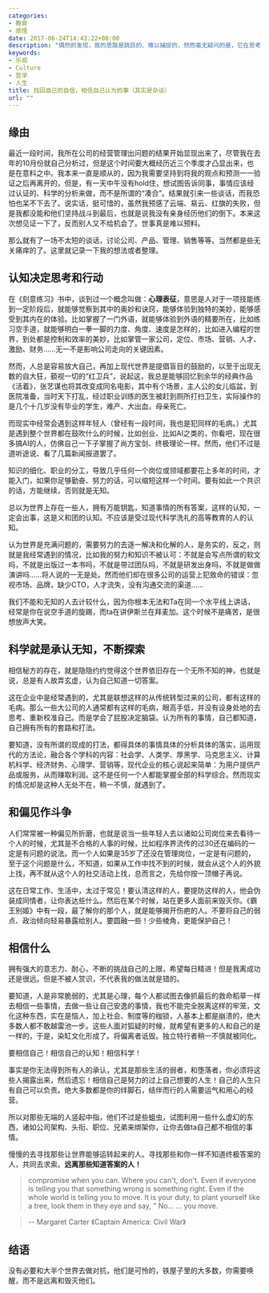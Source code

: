 ```yaml
---
categories:
- 教育
- 感悟
date: 2017-06-24T14:43:22+08:00
description: "偶然的发现，我的思路是跳跃的、难以捕捉的，然而毫无疑问的是，它在思考！在努力的根据外界来作出自己的决策、判断等过程。脑子里经常会盘旋着对这个世界、社会的认知，可惜大多数的时候是没有有意识的记录下来的。当能够找到投机的人，一起讨论时候，还算幸运，但是大多数时候，是没有这样的机会的。是该去记录下来，写出点什么来。练习，然后提高自己的水平。"
keywords:
- 乐观
- Culture
- 哲学
- 人生
title: 找回自己的自信，相信自己认为的事（其实是杂谈）
url: ""
---
```


## 缘由

最近一段时间，我所在公司的经营管理出问题的结果开始显现出来了，尽管我在去年的10月份就自己分析过，但是这个时间要大概经历近三个季度才凸显出来，也是在意料之中。我本来一直是顺从的，因为我需要坚持到将我的观点和预测一一验证之后再离开的，但是，有一天中午没有hold住，想试图告诉同事，事情应该经过认证的、科学的分析来做，而不是所谓的“凑合”。结果就引来一些谈话，而我恐怕也呆不下去了。说实话，挺可惜的，虽然我预感了云端、易云、红旗的失败，但是我都没能和他们坚持战斗到最后，也就是说我没有亲身经历他们的倒下。本来这次想见证一下了，反而别人又不给机会了。世事真是难以预料。

那么就有了一场不太短的谈话，讨论公司、产品、管理、销售等等。当然都是些无关痛痒的了。这里就记录一下我的想法或者整理。

## 认知决定思考和行动

在《刻意练习》书中，谈到过一个概念叫做：**心理表征**，意思是人对于一项技能练到一定阶段后，就能够觉察到其中的奥妙和诀窍，能够体验到独特的美妙，能够感受到其内在的体验。比如掌握了一门外语，就能够体验到外语的精要所在，比如练习空手道，就能够明白一拳一脚的力度、角度、速度是怎样的，比如进入编程的世界，到处都是控制和效率的美妙，比如掌管一家公司，定位、市场、营销、人才、激励、财务......无一不是影响公司走向的关键因素。

然而，人总是容易放大自己，再加上现代世界是提倡盲目的鼓励的，以至于出现无数的自大狂，藐视一切的“红卫兵”，说起这，我总是能够回忆到余华的经典作品《活着》，张艺谋也将其改变成同名电影，其中有个场景，主人公的女儿临盆，到医院准备，当时天下打乱，经过职业训练的医生被赶到厕所打扫卫生，实际操作的是几个十几岁没有毕业的学生，难产、大出血，母亲死亡。

而现实中经常会遇到这样年轻人（曾经有一段时间，我也是犯同样的毛病。）尤其是遇到整个世界都在鼓吹什么的时候，比如创业、比如AI之类的，你看吧，现在很多搞AI的人，仿佛自己一下子掌握了尚方宝剑、终极理论一样。然而，他们不过是道听途说、看了几篇新闻报道罢了。

知识的细化、职业的分工，导致几乎任何一个岗位或领域都要花上多年的时间，才能入门，如果你足够勤奋、努力的话，可以缩短这样一个时间。要有如此一个共识的话，方能继续，否则就是无知。

总以为世界上存在一些人，拥有万能钥匙，知道事情的所有答案，这样的认知，一定会出事，这是义和团的认知。不应该是受过现代科学洗礼的高等教育的人的认知。

认为世界是充满问题的，需要努力的去逐一解决和化解的人，是务实的，反之，则就是我经常遇到的情况，比如我的努力和知识不被认可：不就是会写点所谓的软文吗，不就是出版过一本书吗，不就是带过团队吗，不就是研发出身吗，不就是做做演讲吗......将人说的一无是处。然而他们却在很多公司的运营上犯致命的错误：忽视市场、品牌，缺少CTO，人才流失，没有沟通交流的渠道......

我们不能和无知的人去计较什么，因为你根本无法和Ta在同一个水平线上讲话，经常是你在说空手道的旋踢，而ta在讲伊斯兰在拜麦加。这个时候不是痛苦，是很想放声大笑。

## 科学就是承认无知，不断探索

相信秘方的存在，就是隐隐约约觉得这个世界依旧存在一个无所不知的神，也就是说，总是有人故弄玄虚，认为自己知道一切答案。

这在企业中是经常遇到的，尤其是联想这样的从传统转型过来的公司，都有这样的毛病。那么一些大公司的人通常都有这样的毛病，眼高手低，并没有设身处地的去思考、重新校准自己。而是学会了屁股决定脑袋。认为所有的事情，自己都知道，自己拥有所有的套路和打法。

要知道，没有所谓的现成的打法，都得具体的事情具体的分析具体的落实，运用现代的方法论，融合各个学科的内容：社会学、人类学、厚黑学、马克思主义、计算机科学、经济财务、心理学、营销等，现代企业的核心说起来简单：为用户提供产品或服务，从而赚取利润。这不是任何一个人都能掌握全部的科学综合。然而现实的情况却是这种人无处不在，稍一不慎，就遇到了。

## 和偏见作斗争

人们常常被一种偏见所折磨，也就是说当一些年轻人去以诸如公司岗位来去看待一个人的时候，尤其是不合格的人事的时候，比如程序界流传的过30还在编码的一定是有问题的说法。而一个人如果是35岁了还没在管理岗位，一定是有问题的，至于这个问题是什么，不知道，如果从工作中找不到的时候，就会从这个人的外貌上找，再不就从这个人的社交活动上找，总而言之，先给你按一顶帽子再说。

这在日常工作、生活中，太过于常见！要认清这样的人，要提防这样的人，他会伪装成同情者，让你表达些什么。然后在某个时候，站在更多人面前来毁灭你。《霸王别姬》中有一段，最了解你的那个人，就是能够揭开伤疤的人。不要将自己的弱点、政治倾向轻易暴露给别人。要圆融一些！少些棱角，更能保护自己！

## 相信什么

拥有强大的意志力、耐心，不断的挑战自己的上限，希望每日精进！但是我离成功还是很远。但是不被人赏识，不代表我的做法就是错的。

要知道，人是非常脆弱的，尤其是心理，每个人都试图去像抓最后的救命稻草一样去相信一些事情，去做一些让自己安逸的事情，我也不能完全脱离这样的牢笼，文化这种东西，实在是恼人，加上社会、制度等的枷锁，人基本上都是崩溃的，绝大多数人都不敢越雷池一步。这些人面对狐疑的时候，就希望有更多的人和自己的是一样的，于是，染缸文化形成了。将偏离者诋毁。独立特行者稍一不慎就被同化。

要相信自己！相信自己的认知！相信科学！

事实是你无法得到所有人的承认，尤其是那些生活的弱者，和堕落者，你必须将这些人揭露出来，然后遗忘！相信自己是努力的过上自己想要的人生！自己的人生只有自己可以负责。绝大多数都是你的绊脚石，结伴而行的人需要运气和用心的经营。

所以对那些无端的人竖起中指，他们不过是些蛆虫，试图利用一些什么虚幻的东西，诸如公司架构、头衔、职位、兄弟来绑架你，让你去做ta自己都不相信的事情。

慢慢的去寻找那些让世界能够运转起来的人。寻找那些和你一样不知道终极答案的人，共同去求索。**远离那些知道答案的人！**

>  compromise when you can. Where you can't, don't. Even if everyone is telling you that something wrong is something right. Even if the whole world is telling you to move. It is your duty, to plant yourself like a tree, look them in they eye and say, " No... ... you move.	  

> -- Margaret Carter 《Captain America: Civil War》

## 结语

没有必要和大半个世界去做对抗，他们是可怜的，铁屋子里的大多数，你需要唤醒，而不是远离和毁灭他们。

